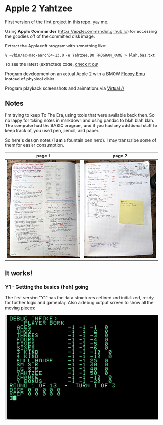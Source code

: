 # Apple 2 Yahtzee

First version of the first project in this repo.  yay me.

Using **Apple Commander** (https://applecommander.github.io) for accessing the goodies off of the committed disk image.

Extract the Applesoft program with something like:

```
% ~/bin/ac-mac-aarch64-13.0 -e Yahtzee.DO PROGRAM_NAME > blah.bas.txt
```

To see the latest (extracted) code, [check it out](yahtzee.bas)

Program development on an actual Apple 2 with a BMOW [Floopy Emu](https://shop.bigmessowires.com/products/floppy-emu-model-c) instead of physical disks.

Program playback screenshots and animations via [Virtual //](https://www.virtualii.com)

## Notes

I'm trying to keep To The Era, using tools that were available back then. So no lappy for taking notes in markdown and using pandoc to blah blah blah.  The computer had the BASIC program, and if you had any additional stuff to keep track of, you used pen, pencil, and paper.

So here's design notes (I **am** a fountain pen nerd).  I may transcribe some of them for easier consumption.  

| page 1 | page 2 |
| ----- | ----- |
| ![](assets/y1-pg1.jpg) | ![](assets/y1-pg2.jpg) |



## It works!

### Y1 - Getting the basics (heh) going

The first version "Y1" has the data structures defined and initialized, ready for further logic and gameplay.  Also a debug output screen to show all the moving pieces:

![](assets/y1.png)


